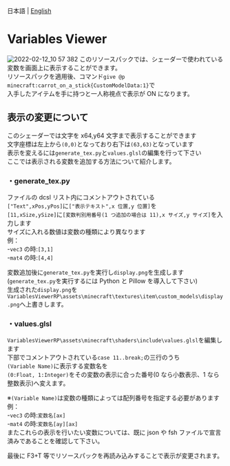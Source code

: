 日本語 | [English](https://github.com/midorikuma/VariablesViewer/blob/main/README.md)
# Variables Viewer
![2022-02-12_10 57 382](https://user-images.githubusercontent.com/39437361/153692863-3813a80b-f5dd-4547-9a0a-9af7e1f12d20.png)
このリソースパックでは、シェーダーで使われている変数を画面上に表示することができます。  
リソースパックを適用後、コマンド`give @p minecraft:carrot_on_a_stick{CustomModelData:1}`で  
入手したアイテムを手に持つと一人称視点で表示が ON になります。  



## 表示の変更について

このシェーダーでは文字を x64,y64 文字まで表示することができます  
文字座標は左上から`(0,0)`となっており右下は`(63,63)`となっています  
表示を変えるには`generate_tex.py`と`values.glsl`の編集を行って下さい  
ここでは表示される変数を追加する方法について紹介します。
  
  
  
### ・generate_tex.py

ファイルの dcsl リスト内にコメントアウトされている  
`["Text",xPos,yPos]`に`["表示テキスト",x 位置,y 位置]`を  
`[11,xSize,ySize]`に`[変数判別用番号(1 つ追加の場合は 11),x サイズ,y サイズ]`を入力します  
サイズに入れる数値は変数の種類により異なります  
例：  
-`vec3` の時:`[3,1]`  
-`mat4` の時:`[4,4]`
  
変数追加後に`generate_tex.py`を実行し`display.png`を生成します  
(`generate_tex.py`を実行するには Python と Pillow を導入して下さい)  
生成された`display.png`を`VariablesViewerRP\assets\minecraft\textures\item\custom_models\display.png`へ上書きします。
  
  
### ・values.glsl

`VariablesViewerRP\assets\minecraft\shaders\include\values.glsl`を編集します  
下部でコメントアウトされている`case 11..break;`の三行のうち  
`(Variable Name)`に表示する変数名を  
`(0:Float, 1:Integer)`をその変数の表示に合った番号(0 なら小数表示、1 なら整数表示)へ変えます。

※`(Variable Name)`は変数の種類によっては配列番号を指定する必要があります  
例：  
-`vec3` の時:`変数名[ax]`  
-`mat4` の時:`変数名[ay][ax]`  
またこれらの表示を行いたい変数については、既に json や fsh ファイルで宣言済みであることを確認して下さい。  
  
最後に F3+T 等でリソースパックを再読み込みすることで表示が変更されます。
